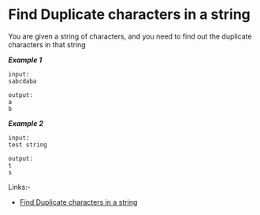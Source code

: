 # Find Duplicate characters in a string

You are given a string of characters, and you need to find out the duplicate characters in that string

***Example 1***
```
input:
sabcdaba

output: 
a
b
```

***Example 2***
```
input:
test string

output: 
t
s
```

Links:-
- [Find Duplicate characters in a string](https://www.geeksforgeeks.org/print-all-the-duplicates-in-the-input-string/)
